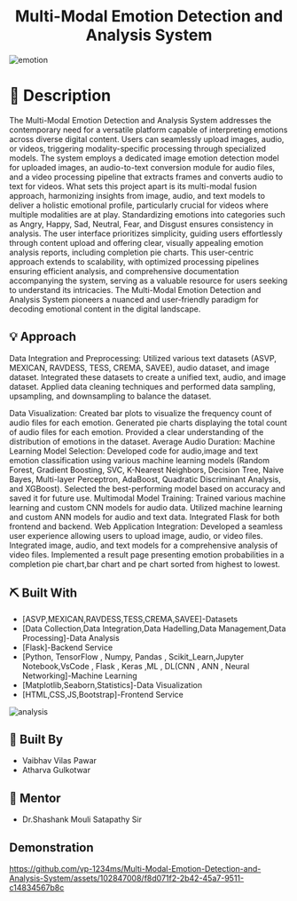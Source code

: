 <p align="center">
  <a href="" rel="noopener"></a>
</p>
<h1 align="center">Multi-Modal Emotion Detection and Analysis System</h1>

![emotion](https://github.com/vp-1234ms/Emotion-Analysis-Final/assets/102847008/87d94074-8cee-4feb-ad08-992ae57f61a3) <a name = "description"></a>

# 📝 Description <a name = "description"></a>

The Multi-Modal Emotion Detection and Analysis System addresses the contemporary need for a versatile platform capable of interpreting emotions across diverse digital content. Users can seamlessly upload images, audio, or videos, triggering modality-specific processing through specialized models. The system employs a dedicated image emotion detection model for uploaded images, an audio-to-text conversion module for audio files, and a video processing pipeline that extracts frames and converts audio to text for videos. What sets this project apart is its multi-modal fusion approach, harmonizing insights from image, audio, and text models to deliver a holistic emotional profile, particularly crucial for videos where multiple modalities are at play. Standardizing emotions into categories such as Angry, Happy, Sad, Neutral, Fear, and Disgust ensures consistency in analysis. The user interface prioritizes simplicity, guiding users effortlessly through content upload and offering clear, visually appealing emotion analysis reports, including completion pie charts. This user-centric approach extends to scalability, with optimized processing pipelines ensuring efficient analysis, and comprehensive documentation accompanying the system, serving as a valuable resource for users seeking to understand its intricacies. The Multi-Modal Emotion Detection and Analysis System pioneers a nuanced and user-friendly paradigm for decoding emotional content in the digital landscape.

## 💡 Approach <a name = "idea"></a>
Data Integration and Preprocessing:
Utilized various text datasets (ASVP, MEXICAN, RAVDESS, TESS, CREMA, SAVEE), audio dataset, and image dataset.
Integrated these datasets to create a unified text, audio, and image dataset.
Applied data cleaning techniques and performed data sampling, upsampling, and downsampling to balance the dataset.

Data Visualization:
Created bar plots to visualize the frequency count of audio files for each emotion.
Generated pie charts displaying the total count of audio files for each emotion.
Provided a clear understanding of the distribution of emotions in the dataset.
Average Audio Duration:
Machine Learning Model Selection:
Developed code for audio,image and text emotion classification using various machine learning models (Random Forest, Gradient Boosting, SVC, K-Nearest Neighbors, Decision Tree, Naive Bayes, Multi-layer Perceptron, AdaBoost, Quadratic Discriminant Analysis, and XGBoost).
Selected the best-performing model based on accuracy and saved it for future use.
Multimodal Model Training:
Trained various machine learning and custom CNN models for audio data.
Utilized machine learning and custom ANN models for audio and text data.
Integrated Flask for both frontend and backend.
Web Application Integration:
Developed a seamless user experience allowing users to upload image, audio, or video files.
Integrated image, audio, and text models for a comprehensive analysis of video files.
Implemented a result page presenting emotion probabilities in a completion pie chart,bar chart and pe chart sorted from highest to lowest.

## ⛏️ Built With <a name = "tech_stack"></a>
- [ASVP,MEXICAN,RAVDESS,TESS,CREMA,SAVEE]-Datasets
- [Data Collection,Data Integration,Data Hadelling,Data Management,Data Processing]-Data Analysis
- [Flask]-Backend Service
- [Python, TensorFlow , Numpy, Pandas , Scikit_Learn,Jupyter Notebook,VsCode , Flask , Keras ,ML , DL(CNN , ANN , Neural Networking]-Machine Learning
- [Matplotlib,Seaborn,Statistics]-Data Visualization
- [HTML,CSS,JS,Bootstrap]-Frontend Service
  
![analysis](https://github.com/vp-1234ms/Emotion-Analysis-Final/assets/102847008/dfb4b7db-f013-493a-8d9d-85798f5f0b1a)

## 🎉 Built By <a name = "acknowledgments"></a>
- Vaibhav Vilas Pawar
- Atharva Gulkotwar
## 🎉 Mentor 
- Dr.Shashank Mouli Satapathy Sir

## Demonstration
https://github.com/vp-1234ms/Multi-Modal-Emotion-Detection-and-Analysis-System/assets/102847008/f8d071f2-2b42-45a7-9511-c14834567b8c


